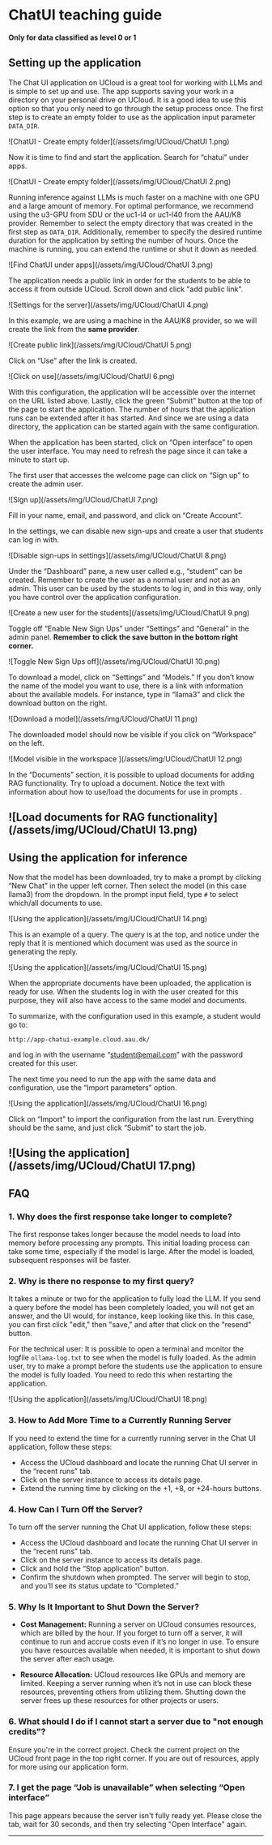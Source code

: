 # ChatUI teaching guide
**Only for data classified as level 0 or 1**
## Setting up the application

The Chat UI application on UCloud is a great tool for working with LLMs and is simple to set up and use. The app supports saving your work in a directory on your personal drive on UCloud. It is a good idea to use this option so that you only need to go through the setup process once. The first step is to create an empty folder to use as the application input parameter `DATA_DIR`.

![ChatUI - Create empty folder](/assets/img/UCloud/ChatUI 1.png)

Now it is time to find and start the application. Search for “chatui” under apps.

![ChatUI - Create empty folder](/assets/img/UCloud/ChatUI 2.png)

Running inference against LLMs is much faster on a machine with one GPU and a large amount of memory. For optimal performance, we recommend using the u3-GPU from SDU or the uc1-l4 or uc1-l40 from the AAU/K8 provider. Remember to select the empty directory that was created in the first step as `DATA_DIR`. Additionally, remember to specify the desired runtime duration for the application by setting the number of hours. Once the machine is running, you can extend the runtime or shut it down as needed.

![Find ChatUI under apps](/assets/img/UCloud/ChatUI 3.png)

The application needs a public link in order for the students to be able to access it from outside UCloud. Scroll down and click "add public link".

![Settings for the server](/assets/img/UCloud/ChatUI 4.png)

In this example, we are using a machine in the AAU/K8 provider, so we will create the link from the **same provider**.

![Create public link](/assets/img/UCloud/ChatUI 5.png)

Click on “Use” after the link is created.

![Click on use](/assets/img/UCloud/ChatUI 6.png)

With this configuration, the application will be accessible over the internet on the URL listed above. Lastly, click the green “Submit” button at the top of the page to start the application. The number of hours that the application runs can be extended after it has started. And since we are using a data directory, the application can be started again with the same configuration. 

When the application has been started, click on “Open interface” to open the user interface. You may need to refresh the page since it can take a minute to start up.

The first user that accesses the welcome page can click on “Sign up” to create the admin user.

![Sign up](/assets/img/UCloud/ChatUI 7.png)

Fill in your name, email, and password, and click on “Create Account”.

In the settings, we can disable new sign-ups and create a user that students can log in with.

![Disable sign-ups in settings](/assets/img/UCloud/ChatUI 8.png)

Under the “Dashboard” pane, a new user called e.g., “student” can be created. Remember to create the user as a normal user and not as an admin. This user can be used by the students to log in, and in this way, only you have control over the application configuration.

![Create a new user for the students](/assets/img/UCloud/ChatUI 9.png)

Toggle off “Enable New Sign Ups” under “Settings” and “General” in the admin panel. **Remember to click the save button in the bottom right corner.**

![Toggle New Sign Ups off](/assets/img/UCloud/ChatUI 10.png)

To download a model, click on “Settings” and “Models.” If you don’t know the name of the model you want to use, there is a link with information about the available models. For instance, type in “llama3” and click the download button on the right.

![Download a model](/assets/img/UCloud/ChatUI 11.png)

The downloaded model should now be visible if you click on “Workspace” on the left.

![Model visible in the workspace ](/assets/img/UCloud/ChatUI 12.png)

In the “Documents” section, it is possible to upload documents for adding RAG functionality. Try to upload a document. Notice the text with information about how to use/load the documents for use in prompts .

![Load documents for RAG functionality](/assets/img/UCloud/ChatUI 13.png)
---

## Using the application for inference

Now that the model has been downloaded, try to make a prompt by clicking “New Chat” in the upper left corner. Then select the model (in this case llama3) from the dropdown. In the prompt input field, type `#` to select which/all documents to use.

![Using the application](/assets/img/UCloud/ChatUI 14.png)

This is an example of a query. The query is at the top, and notice under the reply that it is mentioned which document was used as the source in generating the reply.

![Using the application](/assets/img/UCloud/ChatUI 15.png)

When the appropriate documents have been uploaded, the application is ready for use. When the students log in with the user created for this purpose, they will also have access to the same model and documents.

To summarize, with the configuration used in this example, a student would go to:
```
http://app-chatui-example.cloud.aau.dk/
```
and log in with the username “student@email.com” with the password created for this user.

The next time you need to run the app with the same data and configuration, use the “Import parameters” option.

![Using the application](/assets/img/UCloud/ChatUI 16.png)

Click on “Import” to import the configuration from the last run. Everything should be the same, and just click “Submit” to start the job.

![Using the application](/assets/img/UCloud/ChatUI 17.png)
---

## FAQ

### 1. Why does the first response take longer to complete?

The first response takes longer because the model needs to load into memory before processing any prompts. This initial loading process can take some time, especially if the model is large. After the model is loaded, subsequent responses will be faster.

### 2. Why is there no response to my first query?

It takes a minute or two for the application to fully load the LLM. If you send a query before the model has been completely loaded, you will not get an answer, and the UI would, for instance, keep looking like this. In this case, you can first click "edit," then "save," and after that click on the "resend" button.

For the technical user: It is possible to open a terminal and monitor the logfile `ollama-log.txt` to see when the model is fully loaded. As the admin user, try to make a prompt before the students use the application to ensure the model is fully loaded. You need to redo this when restarting the application.

![Using the application](/assets/img/UCloud/ChatUI 18.png)

### 3. How to Add More Time to a Currently Running Server

If you need to extend the time for a currently running server in the Chat UI application, follow these steps:

- Access the UCloud dashboard and locate the running Chat UI server in the “recent runs” tab.
- Click on the server instance to access its details page.
- Extend the running time by clicking on the +1, +8, or +24-hours buttons.

### 4. How Can I Turn Off the Server?

To turn off the server running the Chat UI application, follow these steps:

- Access the UCloud dashboard and locate the running Chat UI server in the “recent runs” tab.
- Click on the server instance to access its details page.
- Click and hold the “Stop application” button.
- Confirm the shutdown when prompted. The server will begin to stop, and you’ll see its status update to “Completed.”

### 5. Why Is It Important to Shut Down the Server?

- **Cost Management:** Running a server on UCloud consumes resources, which are billed by the hour. If you forget to turn off a server, it will continue to run and accrue costs even if it’s no longer in use. To ensure you have resources available when needed, it is important to shut down the server after each usage.
  
- **Resource Allocation:** UCloud resources like GPUs and memory are limited. Keeping a server running when it’s not in use can block these resources, preventing others from utilizing them. Shutting down the server frees up these resources for other projects or users.

### 6. What should I do if I cannot start a server due to "not enough credits"?

Ensure you're in the correct project. Check the current project on the UCloud front page in the top right corner. If you are out of resources, apply for more using our application form.

### 7. I get the page “Job is unavailable” when selecting “Open interface”

This page appears because the server isn't fully ready yet. Please close the tab, wait for 30 seconds, and then try selecting "Open Interface" again.

--- 


